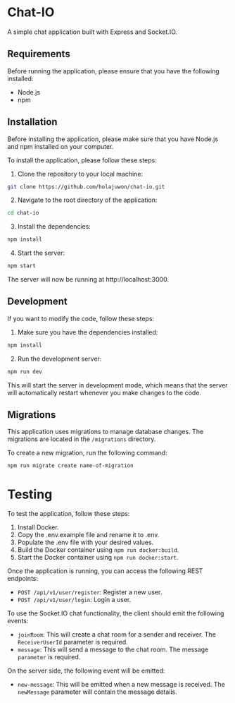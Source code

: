 # Chat-IO

A simple chat application built with Express and Socket.IO.

## Requirements
Before running the application, please ensure that you have the following installed:

- Node.js
- npm

## Installation

Before installing the application, please make sure that you have Node.js and npm installed on your computer.

To install the application, please follow these steps:

1. Clone the repository to your local machine:

```bash
git clone https://github.com/holajuwon/chat-io.git
```
2. Navigate to the root directory of the application:

```bash
cd chat-io
```
3. Install the dependencies:
```bash
npm install
```

4. Start the server:
```bash
npm start
```
The server will now be running at http://localhost:3000.

## Development
If you want to modify the code, follow these steps:

1. Make sure you have the dependencies installed:
```bash
npm install
```

2. Run the development server:
```bash
npm run dev
```
This will start the server in development mode, which means that the server will automatically restart whenever you make changes to the code.

## Migrations
This application uses migrations to manage database changes. The migrations are located in the `/migrations` directory.

To create a new migration, run the following command:
```bash
npm run migrate create name-of-migration
```

# Testing

To test the application, follow these steps:

1. Install Docker.
2. Copy the .env.example file and rename it to .env.
3. Populate the .env file with your desired values.
4. Build the Docker container using `npm run docker:build`.
5. Start the Docker container using `npm run docker:start`.

Once the application is running, you can access the following REST endpoints:

- `POST /api/v1/user/register`: Register a new user.
- `POST /api/v1/user/login`: Login a user.

To use the Socket.IO chat functionality, the client should emit the following events:

- `joinRoom`: This will create a chat room for a sender and receiver. The `ReceiverUserId` parameter is required.
- `message`: This will send a message to the chat room. The message `parameter` is required.

On the server side, the following event will be emitted:

- `new-message`: This will be emitted when a new message is received. The `newMessage` parameter will contain the message details.

